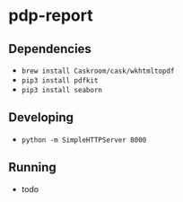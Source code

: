 # pdp-report

## Dependencies

* `brew install Caskroom/cask/wkhtmltopdf`
* `pip3 install pdfkit`
* `pip3 install seaborn`

## Developing

* `python -m SimpleHTTPServer 8000`

## Running

* todo
